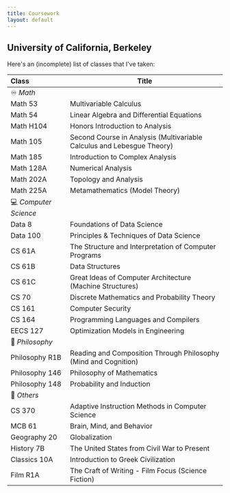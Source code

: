 ```yaml
---
title: Coursework
layout: default
---
```


## University of California, Berkeley

Here's an (incomplete) list of classes that I've taken:

| Class                 | Title                                                                  |
| :-------------------- | ---------------------------------------------------------------------- |
| ♾️ _Math_             |                                                                        |
| Math 53               | Multivariable Calculus                                                 |
| Math 54               | Linear Algebra and Differential Equations                              |
| Math H104             | Honors Introduction to Analysis                                        |
| Math 105              | Second Course in Analysis (Multivariable Calculus and Lebesgue Theory) |
| Math 185              | Introduction to Complex Analysis                                       |
| Math 128A             | Numerical Analysis                                                     |
| Math 202A             | Topology and Analysis                                                  |
| Math 225A             | Metamathematics (Model Theory)                                         |
| 💻 _Computer Science_ |                                                                        |
| Data 8                | Foundations of Data Science                                            |
| Data 100              | Principles & Techniques of Data Science                                |
| CS 61A                | The Structure and Interpretation of Computer Programs                  |
| CS 61B                | Data Structures                                                        |
| CS 61C                | Great Ideas of Computer Architecture (Machine Structures)              |
| CS 70                 | Discrete Mathematics and Probability Theory                            |
| CS 161                | Computer Security                                                      |
| CS 164                | Programming Languages and Compilers                                    |
| EECS 127              | Optimization Models in Engineering                                     |
| 🤔 _Philosophy_       |                                                                        |
| Philosophy R1B        | Reading and Composition Through Philosophy (Mind and Cognition)        |
| Philosophy 146        | Philosophy of Mathematics                                              |
| Philosophy 148        | Probability and Induction                                              |
| 🧬 _Others_           |                                                                        |
| CS 370                | Adaptive Instruction Methods in Computer Science                       |
| MCB 61                | Brain, Mind, and Behavior                                              |
| Geography 20          | Globalization                                                          |
| History 7B            | The United States from Civil War to Present                            |
| Classics 10A          | Introduction to Greek Civilization                                     |
| Film R1A              | The Craft of Writing - Film Focus (Science Fiction)                    |
